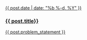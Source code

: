
<a href="{{ post.url }}" title="{{ post.title }}">
  <article class="post-card">
    <div class="post-image" style="background-image: url('{{ post.hero_image }}'); background-color: {{ post.hero_color }}"></div>
    <div class="post-card-content">
      <span class="post-meta">{{ post.date | date: "%b %-d, %Y" }}</span>
      <h3>{{ post.title}}</h3>
      <p class="font--size-s">{{ post.problem_statement }}</p>
    </div>
  </article>
</a>
